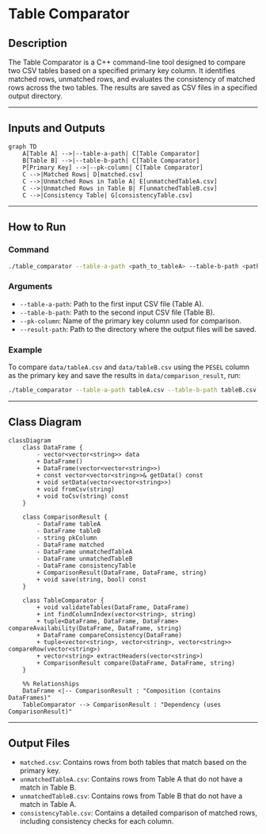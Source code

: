 # Table Comparator

## Description
The Table Comparator is a C++ command-line tool designed to compare two CSV tables based on a specified primary key column. It identifies matched rows, unmatched rows, and evaluates the consistency of matched rows across the two tables. The results are saved as CSV files in a specified output directory.

---

## Inputs and Outputs

```mermaid
graph TD
    A[Table A] -->|--table-a-path| C[Table Comparator]
    B[Table B] -->|--table-b-path| C[Table Comparator]
    P[Primary Key] -->|--pk-column| C[Table Comparator]
    C -->|Matched Rows| D[matched.csv]
    C -->|Unmatched Rows in Table A| E[unmatchedTableA.csv]
    C -->|Unmatched Rows in Table B| F[unmatchedTableB.csv]
    C -->|Consistency Table| G[consistencyTable.csv]
```

---

## How to Run

### Command
```bash
./table_comparator --table-a-path <path_to_tableA> --table-b-path <path_to_tableB> --pk-column <primary_key_column> --result-path <output_directory>
```

### Arguments
- `--table-a-path`: Path to the first input CSV file (Table A).
- `--table-b-path`: Path to the second input CSV file (Table B).
- `--pk-column`: Name of the primary key column used for comparison.
- `--result-path`: Path to the directory where the output files will be saved.

### Example
To compare `data/tableA.csv` and `data/tableB.csv` using the `PESEL` column as the primary key and save the results in `data/comparison_result`, run:
```bash
./table_comparator --table-a-path tableA.csv --table-b-path tableB.csv --pk-column PESEL --result-path data/comparison_result
```

---

## Class Diagram

```mermaid
classDiagram
    class DataFrame {
        - vector<vector<string>> data
        + DataFrame()
        + DataFrame(vector<vector<string>>)
        + const vector<vector<string>>& getData() const
        + void setData(vector<vector<string>>)
        + void fromCsv(string)
        + void toCsv(string) const
    }

    class ComparisonResult {
        - DataFrame tableA
        - DataFrame tableB
        - string pkColumn
        - DataFrame matched
        - DataFrame unmatchedTableA
        - DataFrame unmatchedTableB
        - DataFrame consistencyTable
        + ComparisonResult(DataFrame, DataFrame, string)
        + void save(string, bool) const
    }

    class TableComparator {
        + void validateTables(DataFrame, DataFrame)
        + int findColumnIndex(vector<string>, string)
        + tuple<DataFrame, DataFrame, DataFrame> compareAvailability(DataFrame, DataFrame, string)
        + DataFrame compareConsistency(DataFrame)
        + tuple<vector<string>, vector<string>, vector<string>> compareRow(vector<string>)
        + vector<string> extractHeaders(vector<string>)
        + ComparisonResult compare(DataFrame, DataFrame, string)
    }

    %% Relationships
    DataFrame <|-- ComparisonResult : "Composition (contains DataFrames)"
    TableComparator --> ComparisonResult : "Dependency (uses ComparisonResult)"
```

---

## Output Files
- `matched.csv`: Contains rows from both tables that match based on the primary key.
- `unmatchedTableA.csv`: Contains rows from Table A that do not have a match in Table B.
- `unmatchedTableB.csv`: Contains rows from Table B that do not have a match in Table A.
- `consistencyTable.csv`: Contains a detailed comparison of matched rows, including consistency checks for each column.
